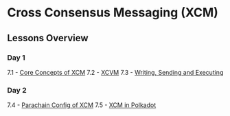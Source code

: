 # Cross Consensus Messaging (XCM)

## Lessons Overview

### Day 1

7.1 - [Core Concepts of XCM](./1-Core_Concepts_of_XCM/)
7.2 - [XCVM](./2-XCVM/)
7.3 - [Writing, Sending and Executing](./2-Writing_Sending_Executing_XCM)

### Day 2

7.4 - [Parachain Config of XCM](./3-Parachain_Config_in_XCM)
7.5 - [XCM in Polkadot](./5-XCM_in_Polkadot)
